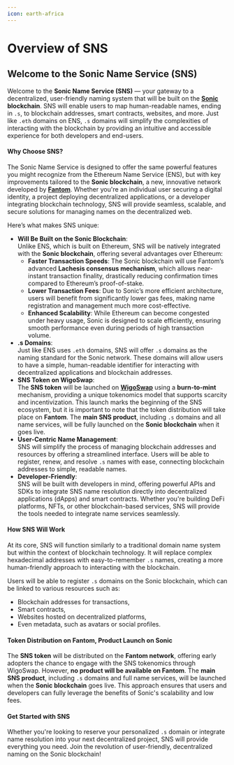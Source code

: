 ```yaml
---
icon: earth-africa
---
```


# Overview of SNS

## **Welcome to the Sonic Name Service (SNS)**

Welcome to the **Sonic Name Service (SNS)** — your gateway to a decentralized, user-friendly naming system that will be built on the [**Sonic**](https://soniclabs.com) **blockchain**. SNS will enable users to map human-readable names, ending in `.s`, to blockchain addresses, smart contracts, websites, and more. Just like `.eth` domains on ENS, `.s` domains will simplify the complexities of interacting with the blockchain by providing an intuitive and accessible experience for both developers and end-users.

#### **Why Choose SNS?**

The Sonic Name Service is designed to offer the same powerful features you might recognize from the Ethereum Name Service (ENS), but with key improvements tailored to the **Sonic blockchain**, a new, innovative network developed by [**Fantom**](https://fantom.foundation/). Whether you're an individual user securing a digital identity, a project deploying decentralized applications, or a developer integrating blockchain technology, SNS will provide seamless, scalable, and secure solutions for managing names on the decentralized web.

Here’s what makes SNS unique:

* **Will Be Built on the Sonic Blockchain**:\
  Unlike ENS, which is built on Ethereum, SNS will be natively integrated with the **Sonic blockchain**, offering several advantages over Ethereum:
  * **Faster Transaction Speeds**: The Sonic blockchain will use Fantom’s advanced **Lachesis consensus mechanism**, which allows near-instant transaction finality, drastically reducing confirmation times compared to Ethereum’s proof-of-stake.
  * **Lower Transaction Fees**: Due to Sonic’s more efficient architecture, users will benefit from significantly lower gas fees, making name registration and management much more cost-effective.
  * **Enhanced Scalability**: While Ethereum can become congested under heavy usage, Sonic is designed to scale efficiently, ensuring smooth performance even during periods of high transaction volume.
* **.s Domains**:\
  Just like ENS uses `.eth` domains, SNS will offer `.s` domains as the naming standard for the Sonic network. These domains will allow users to have a simple, human-readable identifier for interacting with decentralized applications and blockchain addresses.
* **SNS Token on WigoSwap**:\
  The **SNS token** will be launched on [**WigoSwap**](https://wigoswap.io/burn-to-mint) using a **burn-to-mint** mechanism, providing a unique tokenomics model that supports scarcity and incentivization. This launch marks the beginning of the SNS ecosystem, but it is important to note that the token distribution will take place on **Fantom**. The **main SNS product**, including `.s` domains and all name services, will be fully launched on the **Sonic blockchain** when it goes live.
* **User-Centric Name Management**:\
  SNS will simplify the process of managing blockchain addresses and resources by offering a streamlined interface. Users will be able to register, renew, and resolve `.s` names with ease, connecting blockchain addresses to simple, readable names.
* **Developer-Friendly**:\
  SNS will be built with developers in mind, offering powerful APIs and SDKs to integrate SNS name resolution directly into decentralized applications (dApps) and smart contracts. Whether you're building DeFi platforms, NFTs, or other blockchain-based services, SNS will provide the tools needed to integrate name services seamlessly.

#### **How SNS Will Work**

At its core, SNS will function similarly to a traditional domain name system but within the context of blockchain technology. It will replace complex hexadecimal addresses with easy-to-remember `.s` names, creating a more human-friendly approach to interacting with the blockchain.

Users will be able to register `.s` domains on the Sonic blockchain, which can be linked to various resources such as:

* Blockchain addresses for transactions,
* Smart contracts,
* Websites hosted on decentralized platforms,
* Even metadata, such as avatars or social profiles.

#### **Token Distribution on Fantom, Product Launch on Sonic**

The **SNS token** will be distributed on the **Fantom network**, offering early adopters the chance to engage with the SNS tokenomics through WigoSwap. However, **no product will be available on Fantom**. The **main SNS product**, including `.s` domains and full name services, will be launched when the **Sonic blockchain** goes live. This approach ensures that users and developers can fully leverage the benefits of Sonic's scalability and low fees.

#### **Get Started with SNS**

Whether you're looking to reserve your personalized `.s` domain or integrate name resolution into your next decentralized project, SNS will provide everything you need. Join the revolution of user-friendly, decentralized naming on the Sonic blockchain!
